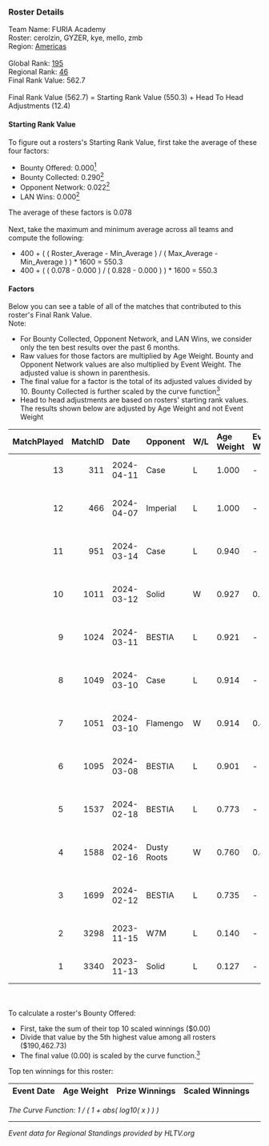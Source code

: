 ### Roster Details<br />
Team Name: FURIA Academy<br />
Roster: cerolzin, GYZER, kye, mello, zmb<br />
Region: [Americas]( ../standings_americas.md)<br />
<br />
Global Rank: [195](../standings_global.md)<br />
Regional Rank: [46]( ../standings_americas.md)<br />
Final Rank Value:  562.7<br />
<br />
Final Rank Value (562.7) = Starting Rank Value (550.3) + Head To Head Adjustments (12.4)<br />

#### Starting Rank Value<br />
To figure out a rosters's Starting Rank Value, first take the average of these four factors:<br />
- Bounty Offered: 0.000[<sup>1</sup>](#table2)
- Bounty Collected: 0.290[<sup>2</sup>](#table1)
- Opponent Network: 0.022[<sup>2</sup>](#table1)
- LAN Wins: 0.000[<sup>2</sup>](#table1)

The average of these factors is 0.078<br />
<br />
Next, take the maximum and minimum average across all teams and compute the following:<br />
- 400 + ( ( Roster_Average - Min_Average ) / ( Max_Average - Min_Average ) ) * 1600 = 550.3
- 400 + ( ( 0.078 - 0.000 ) / ( 0.828 - 0.000 ) ) * 1600 = 550.3


#### Factors<br />
Below you can see a table of all of the matches that contributed to this roster's Final Rank Value.<br />
Note:<br />

- For Bounty Collected, Opponent Network, and LAN Wins, we consider only the ten best results over the past 6 months.
- Raw values for those factors are multiplied by Age Weight. Bounty and Opponent Network values are also multiplied by Event Weight. The adjusted value is shown in parenthesis.
- The final value for a factor is the total of its adjusted values divided by 10. Bounty Collected is further scaled by the curve function[<sup>3</sup>](#curveFunction)
- Head to head adjustments are based on rosters' starting rank values. The results shown below are adjusted by Age Weight and not Event Weight
<span id="table1"></span><br />


| MatchPlayed | MatchID | Date       | Opponent    | W/L | Age Weight | Event Weight | Bounty Collected | Opponent Network | LAN Wins  | H2H Adjustment | Participating Roster                  |
| -: | -: | :- | :- | :- | :- | :- | :- | :- | :- | -: | :- |
|          13 |     311 | 2024-04-11 | Case        | L   | 1.000      | -            | -                | -                | -         |          -6.06 | cerolzin, GYZER, kye, mello, zmb      |
|          12 |     466 | 2024-04-07 | Imperial    | L   | 1.000      | -            | -                | -                | -         |          -0.11 | Bruninho, cerolzin, GYZER, kye, mello |
|          11 |     951 | 2024-03-14 | Case        | L   | 0.940      | -            | -                | -                | -         |          -5.66 | Bruninho, cerolzin, GYZER, kye, mello |
|          10 |    1011 | 2024-03-12 | Solid       | W   | 0.927      | 0.303        | 0.126 (0.035)    | 0.584 (0.164)    | 0 (0.000) |          24.31 | Bruninho, cerolzin, GYZER, kye, mello |
|           9 |    1024 | 2024-03-11 | BESTIA      | L   | 0.921      | -            | -                | -                | -         |          -4.31 | Bruninho, cerolzin, GYZER, kye, mello |
|           8 |    1049 | 2024-03-10 | Case        | L   | 0.914      | -            | -                | -                | -         |          -4.37 | Bruninho, cerolzin, GYZER, kye, mello |
|           7 |    1051 | 2024-03-10 | Flamengo    | W   | 0.914      | 0.435        | 0.000 (0.000)    | 0.114 (0.045)    | 0 (0.000) |          12.99 | Bruninho, cerolzin, GYZER, kye, mello |
|           6 |    1095 | 2024-03-08 | BESTIA      | L   | 0.901      | -            | -                | -                | -         |          -3.90 | Bruninho, cerolzin, GYZER, kye, mello |
|           5 |    1537 | 2024-02-18 | BESTIA      | L   | 0.773      | -            | -                | -                | -         |          -3.51 | Bruninho, cerolzin, GYZER, kye, mello |
|           4 |    1588 | 2024-02-16 | Dusty Roots | W   | 0.760      | 0.435        | 0.000 (0.000)    | 0.024 (0.008)    | 0 (0.000) |           7.31 | Bruninho, cerolzin, GYZER, kye, mello |
|           3 |    1699 | 2024-02-12 | BESTIA      | L   | 0.735      | -            | -                | -                | -         |          -3.15 | Bruninho, cerolzin, GYZER, kye, mello |
|           2 |    3298 | 2023-11-15 | W7M         | L   | 0.140      | -            | -                | -                | -         |          -0.74 | Bruninho, GYZER, kye, lub, mello      |
|           1 |    3340 | 2023-11-13 | Solid       | L   | 0.127      | -            | -                | -                | -         |          -0.41 | Bruninho, GYZER, kye, lub, mello      |

<br />
<span id="table2"></span><br />
To calculate a roster's Bounty Offered:<br />

- First, take the sum of their top 10 scaled winnings ($0.00)
- Divide that value by the 5th highest value among all rosters ($190,462.73)
- The final value (0.00) is scaled by the curve function.[<sup>3</sup>](#curveFunction)

Top ten winnings for this roster:<br />

| Event Date | Age Weight | Prize Winnings | Scaled Winnings |
| :- | -: | :- | :- |


<span id="curveFunction"></span>_The Curve Function: 1 / ( 1 + abs( log10( x ) ) )_<br />

---
_Event data for Regional Standings provided by HLTV.org_<br />

